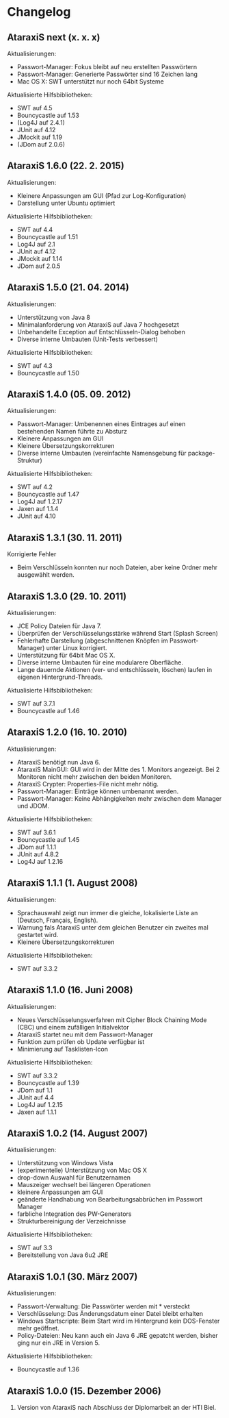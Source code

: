 # Changelog

## AtaraxiS next (x. x. x)
Aktualisierungen:
* Passwort-Manager: Fokus bleibt auf neu erstellten Passwörtern
* Passwort-Manager: Generierte Passwörter sind 16 Zeichen lang
* Mac OS X: SWT unterstützt nur noch 64bit Systeme
 
Aktualisierte Hilfsbibliotheken:
* SWT auf 4.5
* Bouncycastle auf 1.53
* (Log4J auf 2.4.1)
* JUnit auf 4.12
* JMockit auf 1.19
* (JDom auf 2.0.6)

## AtaraxiS 1.6.0 (22. 2. 2015)
Aktualisierungen:
* Kleinere Anpassungen am GUI (Pfad zur Log-Konfiguration)
* Darstellung unter Ubuntu optimiert
 
Aktualisierte Hilfsbibliotheken:
* SWT auf 4.4
* Bouncycastle auf 1.51
* Log4J auf 2.1
* JUnit auf 4.12
* JMockit auf 1.14
* JDom auf 2.0.5



## AtaraxiS 1.5.0 (21. 04. 2014)
Aktualisierungen:
* Unterstützung von Java 8
* Minimalanforderung von AtaraxiS auf Java 7 hochgesetzt
* Unbehandelte Exception auf Entschlüsseln-Dialog behoben
* Diverse interne Umbauten (Unit-Tests verbessert)

Aktualisierte Hilfsbibliotheken:
* SWT auf 4.3
* Bouncycastle auf 1.50



## AtaraxiS 1.4.0 (05. 09. 2012)
Aktualisierungen:
* Passwort-Manager: Umbenennen eines Eintrages auf einen bestehenden Namen führte zu Absturz
* Kleinere Anpassungen am GUI
* Kleinere Übersetzungskorrekturen
* Diverse interne Umbauten (vereinfachte Namensgebung für package-Struktur)

Aktualisierte Hilfsbibliotheken:
* SWT auf 4.2 
* Bouncycastle auf 1.47
* Log4J auf 1.2.17
* Jaxen auf 1.1.4
* JUnit auf 4.10



## AtaraxiS 1.3.1 (30. 11. 2011)
Korrigierte Fehler
* Beim Verschlüsseln konnten nur noch Dateien, aber keine Ordner mehr ausgewählt werden.



## AtaraxiS 1.3.0 (29. 10. 2011)
Aktualisierungen:
* JCE Policy Dateien für Java 7.
* Überprüfen der Verschlüsselungsstärke während Start (Splash Screen)
* Fehlerhafte Darstellung (abgeschnittenen Knöpfen im Passwort-Manager) unter Linux korrigiert.
* Unterstützung für 64bit Mac OS X.
* Diverse interne Umbauten für eine modularere Oberfläche.
* Lange dauernde Aktionen (ver- und entschlüsseln, löschen) laufen in eigenen Hintergrund-Threads.

Aktualisierte Hilfsbibliotheken:
* SWT auf 3.7.1 
* Bouncycastle auf 1.46



## AtaraxiS 1.2.0 (16. 10. 2010)
Aktualisierungen:
* AtaraxiS benötigt nun Java 6.
* AtaraxiS MainGUI: GUI wird in der Mitte des 1. Monitors angezeigt. Bei 2 Monitoren nicht mehr zwischen den beiden Monitoren.
* AtaraxiS Crypter: Properties-File nicht mehr nötig.
* Passwort-Manager: Einträge können umbenannt werden.
* Passwort-Manager: Keine Abhängigkeiten mehr zwischen dem Manager und JDOM.

Aktualisierte Hilfsbibliotheken:
* SWT auf 3.6.1
* Bouncycastle auf 1.45
* JDom auf 1.1.1
* JUnit auf 4.8.2
* Log4J auf 1.2.16



## AtaraxiS 1.1.1 (1. August 2008)
Aktualisierungen:
* Sprachauswahl zeigt nun immer die gleiche, lokalisierte Liste an (Deutsch, Français, English).
* Warnung fals AtaraxiS unter dem gleichen Benutzer ein zweites mal gestartet wird.
* Kleinere Übersetzungskorrekturen

Aktualisierte Hilfsbibliotheken:
* SWT auf 3.3.2



## AtaraxiS 1.1.0 (16. Juni 2008) 
Aktualisierungen:
* Neues Verschlüsselungsverfahren mit Cipher Block Chaining Mode (CBC) und einem zufälligen Initialvektor
* AtaraxiS startet neu mit dem Passwort-Manager
* Funktion zum prüfen ob Update verfügbar ist
* Minimierung auf Tasklisten-Icon

Aktualisierte Hilfsbibliotheken:
* SWT auf 3.3.2
* Bouncycastle auf 1.39
* JDom auf 1.1
* JUnit auf 4.4
* Log4J auf 1.2.15
* Jaxen auf 1.1.1



## AtaraxiS 1.0.2 (14. August 2007) 

Aktualisierungen:
* Unterstützung von Windows Vista
* (experimentelle) Unterstützung von Mac OS X 
* drop-down Auswahl für Benutzernamen
* Mauszeiger wechselt bei längeren Operationen
* kleinere Anpassungen am GUI
* geänderte Handhabung von Bearbeitungsabbrüchen im Passwort Manager
* farbliche Integration des PW-Generators
* Strukturbereinigung der Verzeichnisse 

Aktualisierte Hilfsbibliotheken:
* SWT auf 3.3
* Bereitstellung von Java 6u2 JRE



## AtaraxiS 1.0.1 (30. März 2007) 

Aktualisierungen:
* Passwort-Verwaltung: Die Passwörter werden mit * versteckt
* Verschlüsselung: Das Änderungsdatum einer Datei bleibt erhalten
* Windows Startscripte: Beim Start wird im Hintergrund kein DOS-Fenster mehr geöffnet.
* Policy-Dateien: Neu kann auch ein Java 6 JRE gepatcht werden, bisher ging nur ein JRE in Version 5.

Aktualisierte Hilfsbibliotheken:
* Bouncycastle auf 1.36



## AtaraxiS 1.0.0 (15. Dezember 2006) 

1. Version von AtaraxiS nach Abschluss der Diplomarbeit an der HTI Biel.

